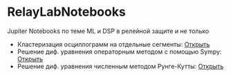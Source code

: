 # RelayLabNotebooks
Jupiter Notebooks по теме ML и DSP в релейной защите и не только

- Кластеризация осциллограмм на отдельные сегменты: [Открыть](https://nbviewer.org/github/selkovevgeny/RelayLabNotebooks/blob/main/notebooks/Record%20Clustering.ipynb)
- Решение диф. уравнения операторным методом с помощью Sympy: [Открыть](https://nbviewer.org/github/selkovevgeny/RelayLabNotebooks/blob/main/notebooks/Laplace.ipynb)
- Решение диф. уравнения численным методом Рунге-Кутты: [Открыть](https://nbviewer.org/github/selkovevgeny/RelayLabNotebooks/blob/main/notebooks/Numerical.ipynb)
